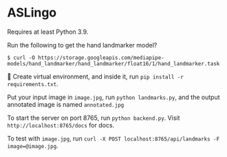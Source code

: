 # ASLingo

Requires at least Python 3.9.

Run the following to get the hand landmarker model?

```shell
$ curl -O https://storage.googleapis.com/mediapipe-models/hand_landmarker/hand_landmarker/float16/1/hand_landmarker.task
```

Create virtual environment, and inside it, run `pip install -r requirements.txt`.

Put your input image in `image.jpg`, run `python landmarks.py`, and the output annotated image is named `annotated.jpg`

To start the server on port 8765, run `python backend.py`. Visit `http://localhost:8765/docs` for docs.

To test with `image.jpg`, run `curl -X POST localhost:8765/api/landmarks -F image=@image.jpg`.
